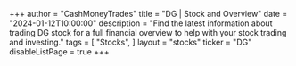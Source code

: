 +++
author = "CashMoneyTrades"
title = "DG | Stock and Overview"
date = "2024-01-12T10:00:00"
description = "Find the latest information about trading DG stock for a full financial overview to help with your stock trading and investing."
tags = [
   "Stocks",
]
layout = "stocks"
ticker = "DG"
disableListPage = true
+++
